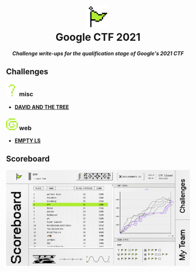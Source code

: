 <div align="center">

# <img src="img/FlagWave.gif" width="64" height="64"/> <br> Google CTF 2021

***Challenge write-ups for the qualification stage of Google's 2021 CTF***
</div>

## Challenges

### <img src="img/cat_misc_icon.svg" width="32" height="32"/> misc 

* **[DAVID AND THE TREE](misc/david-and-the-tree)**

### <img src="img/cat_web_icon.svg" width="32" height="32"/> web

* **[EMPTY LS](web/empty-ls)**

## Scoreboard

<img src="img/scoreboard.png"/>
